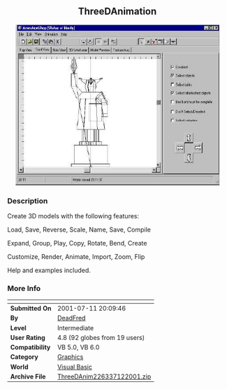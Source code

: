 ﻿<div align="center">

## ThreeDAnimation

<img src="PIC2001712112587933.jpg">
</div>

### Description

Create 3D models with the following features:

Load, Save, Reverse, Scale, Name, Save, Compile

Expand, Group, Play, Copy, Rotate, Bend, Create

Customize, Render, Animate, Import, Zoom, Flip

Help and examples included.
 
### More Info
 


<span>             |<span>
---                |---
**Submitted On**   |2001-07-11 20:09:46
**By**             |[DeadFred](https://github.com/Planet-Source-Code/PSCIndex/blob/master/ByAuthor/deadfred.md)
**Level**          |Intermediate
**User Rating**    |4.8 (92 globes from 19 users)
**Compatibility**  |VB 5\.0, VB 6\.0
**Category**       |[Graphics](https://github.com/Planet-Source-Code/PSCIndex/blob/master/ByCategory/graphics__1-46.md)
**World**          |[Visual Basic](https://github.com/Planet-Source-Code/PSCIndex/blob/master/ByWorld/visual-basic.md)
**Archive File**   |[ThreeDAnim226337122001\.zip](https://github.com/Planet-Source-Code/deadfred-threedanimation__1-24949/archive/master.zip)








